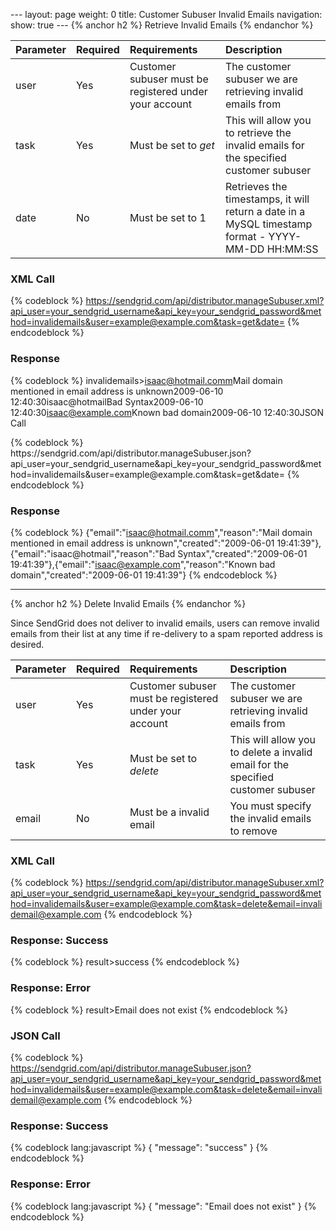 --- layout: page weight: 0 title: Customer Subuser Invalid Emails
navigation: show: true --- {% anchor h2 %} Retrieve Invalid Emails {%
endanchor %}

<table>
<thead>
<tr class="header">
<th align="left">Parameter</th>
<th align="left">Required</th>
<th align="left">Requirements</th>
<th align="left">Description</th>
</tr>
</thead>
<tbody>
<tr class="odd">
<td align="left">user</td>
<td align="left">Yes</td>
<td align="left">Customer subuser must be registered under your account</td>
<td align="left">The customer subuser we are retrieving invalid emails from</td>
</tr>
<tr class="even">
<td align="left">task</td>
<td align="left">Yes</td>
<td align="left">Must be set to <em>get</em></td>
<td align="left">This will allow you to retrieve the invalid emails for the specified customer subuser</td>
</tr>
<tr class="odd">
<td align="left">date</td>
<td align="left">No</td>
<td align="left">Must be set to 1</td>
<td align="left">Retrieves the timestamps, it will return a date in a MySQL timestamp format - YYYY-MM-DD HH:MM:SS</td>
</tr>
</tbody>
</table>

### XML Call

{% codeblock %}
https://sendgrid.com/api/distributor.manageSubuser.xml?api_user=your_sendgrid_username&api_key=your_sendgrid_password&method=invalidemails&user=example@example.com&task=get&date=
{% endcodeblock %}

### Response

{% codeblock %}
invalidemails\><invalidemail><email>isaac@hotmail.comm</email><reason>Mail
domain mentioned in email address is unknown</reason><created>2009-06-10
12:40:30</created></invalidemail><invalidemail><email>isaac@hotmail</email><reason>Bad
Syntax</reason><created>2009-06-10
12:40:30</created></invalidemail><invalidemail><email>isaac@example.com</email><reason>Known
bad domain</reason><created>2009-06-10
12:40:30</created></invalidemail></invalidemails>JSON Call

</h3>
{% codeblock %}
https://sendgrid.com/api/distributor.manageSubuser.json?api_user=your_sendgrid_username&api_key=your_sendgrid_password&method=invalidemails&user=example@example.com&task=get&date=
{% endcodeblock %}

### Response

{% codeblock %}
{"email":"isaac@hotmail.comm","reason":"Mail domain
mentioned in email address is unknown","created":"2009-06-01
19:41:39"},{"email":"isaac@hotmail","reason":"Bad
Syntax","created":"2009-06-01
19:41:39"},{"email":"isaac@example.com","reason":"Known bad
domain","created":"2009-06-01 19:41:39"}
{% endcodeblock %}

* * * * *

{% anchor h2 %} Delete Invalid Emails {% endanchor %}

Since SendGrid does not deliver to invalid emails, users can remove
invalid emails from their list at any time if re-delivery to a spam
reported address is desired.

<table>
<thead>
<tr class="header">
<th align="left">Parameter</th>
<th align="left">Required</th>
<th align="left">Requirements</th>
<th align="left">Description</th>
</tr>
</thead>
<tbody>
<tr class="odd">
<td align="left">user</td>
<td align="left">Yes</td>
<td align="left">Customer subuser must be registered under your account</td>
<td align="left">The customer subuser we are retrieving invalid emails from</td>
</tr>
<tr class="even">
<td align="left">task</td>
<td align="left">Yes</td>
<td align="left">Must be set to <em>delete</em></td>
<td align="left">This will allow you to delete a invalid email for the specified customer subuser</td>
</tr>
<tr class="odd">
<td align="left">email</td>
<td align="left">No</td>
<td align="left">Must be a invalid email</td>
<td align="left">You must specify the invalid emails to remove</td>
</tr>
</tbody>
</table>

### XML Call

{% codeblock %}
https://sendgrid.com/api/distributor.manageSubuser.xml?api_user=your_sendgrid_username&api_key=your_sendgrid_password&method=invalidemails&user=example@example.com&task=delete&email=invalidemail@example.com
{% endcodeblock %}

### Response: Success

{% codeblock %}
result\><message>success</message></result>
{% endcodeblock %}

### Response: Error

{% codeblock %}
result\><message>Email does not exist</message></result>
{% endcodeblock %}

### JSON Call

{% codeblock %}
https://sendgrid.com/api/distributor.manageSubuser.json?api_user=your_sendgrid_username&api_key=your_sendgrid_password&method=invalidemails&user=example@example.com&task=delete&email=invalidemail@example.com
{% endcodeblock %}

### Response: Success

{% codeblock lang:javascript %}
{
  "message": "success"
}
{% endcodeblock %}

### Response: Error

{% codeblock lang:javascript %}
{
  "message": "Email does not exist"
}
{% endcodeblock %}
